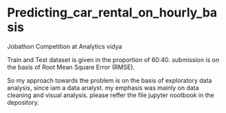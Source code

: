 # Predicting_car_rental_on_hourly_basis
Jobathon Competition at Analytics vidya

Train and Test dataset is given in the proportion of 60:40.
submission is on the basis of Root Mean Square Error (RMSE).

So my approach towards the problem is on the basis of exploratory data analysis, since iam a data analyst.
my emphasis was mainly on data cleaning and visual analysis.
please reffer the file jupyter nootbook in the depository.
